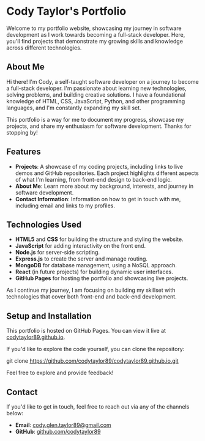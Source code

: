 # Cody Taylor's Portfolio
Welcome to my portfolio website, showcasing my journey in software development as I work towards becoming a full-stack developer. Here, you'll find projects that demonstrate my growing skills and knowledge across different technologies.

## About Me
Hi there! I'm Cody, a self-taught software developer on a journey to become a full-stack developer. I'm passionate about learning new technologies, solving problems, and building creative solutions. I have a foundational knowledge of HTML, CSS, JavaScript, Python, and other programming languages, and I'm constantly expanding my skill set.

This portfolio is a way for me to document my progress, showcase my projects, and share my enthusiasm for software development. Thanks for stopping by!

## Features
- **Projects**: A showcase of my coding projects, including links to live demos and GitHub repositories. Each project highlights different aspects of what I'm learning, from front-end design to back-end logic.
- **About Me**: Learn more about my background, interests, and journey in software development.
- **Contact Information**: Information on how to get in touch with me, including email and links to my profiles.

## Technologies Used
- **HTML5** and **CSS** for building the structure and styling the website.
- **JavaScript** for adding interactivity on the front end.
- **Node.js** for server-side scripting.
- **Express.js** to create the server and manage routing.
- **MongoDB** for database management, using a NoSQL approach.
- **React** (in future projects) for building dynamic user interfaces.
- **GitHub Pages** for hosting the portfolio and showcasing live projects.

As I continue my journey, I am focusing on building my skillset with technologies that cover both front-end and back-end development.

## Setup and Installation
This portfolio is hosted on GitHub Pages. You can view it live at [codytaylor89.github.io](https://codytaylor89.github.io).

If you'd like to explore the code yourself, you can clone the repository:

git clone https://github.com/codytaylor89/codytaylor89.github.io.git

Feel free to explore and provide feedback!

## Contact
If you'd like to get in touch, feel free to reach out via any of the channels below:

- **Email**: [cody.glen.taylor89@gmail.com](mailto:cody.glen.taylor89@gmail.com)
- **GitHub**: [github.com/codytaylor89](https://github.com/codytaylor89)
